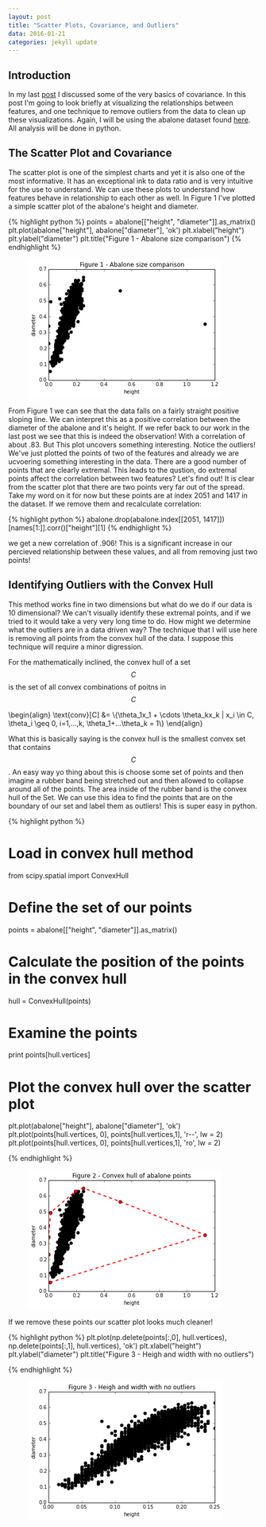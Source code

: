```yaml
---
layout: post
title: "Scatter Plots, Covariance, and Outliers"
data: 2016-01-21
categories: jekyll update
---
```


<head>
  <script type="text/javascript"
          src="http://cdn.mathjax.org/mathjax/latest/MathJax.js?config=TeX-AMS-MML_HTMLorMML">
  </script>
</head>

## **Introduction**

In my last <a target = "_blank" href = "http://www.nbertagnolli.com/jekyll/update/2016/01/21/Covariance.html">post</a> I discussed some of the very basics of covariance.  In this post I'm going to look briefly at visualizing the relationships between features, and one technique to remove outliers from the data to clean up these visualizations.  Again, I will be using the abalone dataset found  <a target = "_blank" href = "http://archive.ics.uci.edu/ml/machine-learning-databases/abalone/">here</a>.  All analysis will be done in python.

## **The Scatter Plot and Covariance**

The scatter plot is one of the simplest charts and yet it is also one of the most informative.  It has an exceptional ink to data ratio and is very intuitive for the use to understand.  We can use these plots to understand how features behave in relationship to each other as well.  In Figure 1 I've plotted a simple scatter plot of the abalone's height and diameter.

{% highlight python %}
points = abalone[["height", "diameter"]].as_matrix()
plt.plot(abalone["height"], abalone["diameter"], 'ok')
plt.xlabel("height")
plt.ylabel("diameter")
plt.title("Figure 1 - Abalone size comparison")
{% endhighlight %}

  <figure class="half">
	<img src="/assets/scatter_plots_covariance_outliers/figure_01.png">
  </figure>

From Figure 1 we can see that the data falls on a fairly straight positive sloping line.  We can interpret this as a positive correlation between the diameter of the abalone and it's height.  If we refer back to our work in the last post we see that this is indeed the observation!  With a correlation of about .83.  But This plot uncovers something interesting.  Notice the outliers!  We've just plotted the points of two of the features and already we are ucvoering something interesting in the data.  There are a good number of points that are clearly extremal.  This leads to the qustion, do extremal points affect the correlation between two features?  Let's find out!  It is clear from the scatter plot that there are two points very far out of the spread.  Take my word on it for now but these points are at index 2051 and 1417 in the dataset.  If we remove them and recalculate correlation:

{% highlight python %}
abalone.drop(abalone.index[[2051, 1417]])[names[1:]].corr()["height"][1]
{% endhighlight %}

we get a new correlation of .906!  This is  a significant increase in our percieved relationship between these values, and all from removing just two points!

## **Identifying Outliers with the Convex Hull**

This method works fine in two dimensions but what do we do if our data is 10 dimensional?  We can't visually identify these extremal points, and if we tried to it would take a very very long time to do.  How might we determine what the outliers are in a data driven way? The technique that I will use here is removing all points from the convex hull of the data.  I suppose this technique will require a minor digression.

For the mathematically inclined, the convex hull of a set $$C$$ is the set of all convex combinations of poitns in $$C$$

\begin{align}
  \text{conv}[C] &= \\{\theta_1x_1 + \cdots \theta_kx_k | x_i \in C, \theta_i \geq 0, i=1,...,k, \theta_1+...\theta_k = 1\\}
\end{align}

What this is basically saying is the convex hull is the smallest convex set that contains $$C$$.  An easy way yo thing about this is choose some set of points and then imagine a rubber band being stretched out and then allowed to collapse around all of the points.  The area inside of the rubber band is the convex hull of the Set.  We can use this idea to find the points that are on the boundary of our set and label them as outliers!  This is super easy in python.

{% highlight python %}
# Load in convex hull method
from scipy.spatial import ConvexHull

# Define the set of our points
points = abalone[["height", "diameter"]].as_matrix()

# Calculate the position of the points in the convex hull
hull = ConvexHull(points)

# Examine the points
print points[hull.vertices]

# Plot the convex hull over the scatter plot
plt.plot(abalone["height"], abalone["diameter"], 'ok')
plt.plot(points[hull.vertices, 0], points[hull.vertices,1], 'r--', lw = 2)
plt.plot(points[hull.vertices, 0], points[hull.vertices,1], 'ro', lw = 2)

{% endhighlight %}

  <figure class="half">
	<img src="/assets/scatter_plots_covariance_outliers/figure_02.png">
  </figure>


If we remove these points our scatter plot looks much cleaner!

{% highlight python %}
plt.plot(np.delete(points[:,0], hull.vertices), np.delete(points[:,1], hull.vertices), 'ok')
plt.xlabel("height")
plt.ylabel("diameter")
plt.title("Figure 3 - Heigh and width with no outliers")

{% endhighlight %}

  <figure class="half">
	<img src="/assets/scatter_plots_covariance_outliers/figure_03.png">
  </figure>



